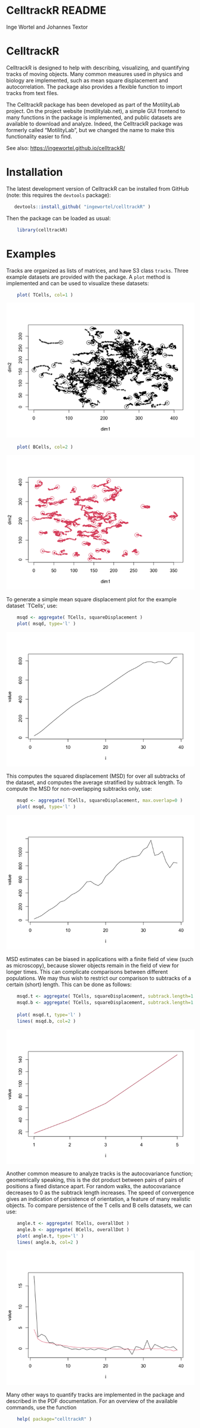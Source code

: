 CelltrackR README
================
Inge Wortel and Johannes Textor

<!-- README.md is generated from README.Rmd. Please edit that file -->

# CelltrackR

CelltrackR is designed to help with describing, visualizing, and
quantifying tracks of moving objects. Many common measures used in
physics and biology are implemented, such as mean square displacement
and autocorrelation. The package also provides a flexible function to
import tracks from text files.

The CelltrackR package has been developed as part of the MotilityLab
project. On the project website (motilitylab.net), a simple GUI frontend
to many functions in the package is implemented, and public datasets are
available to download and analyze. Indeed, the CelltrackR package was
formerly called “MotilityLab”, but we changed the name to make this
functionality easier to find.

See also: <https://ingewortel.github.io/celltrackR/>

# Installation

The latest development version of CelltrackR can be installed from
GitHub (note: this requires the `devtools` package):

``` r
   devtools::install_github( "ingewortel/celltrackR" )
```

Then the package can be loaded as usual:

``` r
    library(celltrackR)
```

# Examples

Tracks are organized as lists of matrices, and have S3 class `tracks`.
Three example datasets are provided with the package. A `plot` method is
implemented and can be used to visualize these datasets:

``` r
    plot( TCells, col=1 )
```

![](man/figures/README-unnamed-chunk-4-1.png)<!-- -->

``` r
    plot( BCells, col=2 )
```

![](man/figures/README-unnamed-chunk-4-2.png)<!-- -->

To generate a simple mean square displacement plot for the example
dataset \`TCells’, use:

``` r
    msqd <- aggregate( TCells, squareDisplacement )
    plot( msqd, type='l' )
```

![](man/figures/README-unnamed-chunk-5-1.png)<!-- -->

This computes the squared displacement (MSD) for over all subtracks of
the dataset, and computes the average stratified by subtrack length. To
compute the MSD for non-overlapping subtracks only, use:

``` r
    msqd <- aggregate( TCells, squareDisplacement, max.overlap=0 )
    plot( msqd, type='l' )
```

![](man/figures/README-unnamed-chunk-6-1.png)<!-- -->

MSD estimates can be biased in applications with a finite field of view
(such as microscopy), because slower objects remain in the field of view
for longer times. This can complicate comparisons between different
populations. We may thus wish to restrict our comparison to subtracks of
a certain (short) length. This can be done as follows:

``` r
    msqd.t <- aggregate( TCells, squareDisplacement, subtrack.length=1:5, max.overlap=0 )
    msqd.b <- aggregate( TCells, squareDisplacement, subtrack.length=1:5, max.overlap=0 )

    plot( msqd.t, type='l' )
    lines( msqd.b, col=2 )
```

![](man/figures/README-unnamed-chunk-7-1.png)<!-- -->

Another common measure to analyze tracks is the autocovariance function;
geometrically speaking, this is the dot product between pairs of pairs
of positions a fixed distance apart. For random walks, the
autocovariance decreases to 0 as the subtrack length increases. The
speed of convergence gives an indication of persistence of orientation,
a feature of many realistic objects. To compare persistence of the T
cells and B cells datasets, we can use:

``` r
    angle.t <- aggregate( TCells, overallDot )
    angle.b <- aggregate( BCells, overallDot )
    plot( angle.t, type='l' )
    lines( angle.b, col=2 )
```

![](man/figures/README-unnamed-chunk-8-1.png)<!-- -->

Many other ways to quantify tracks are implemented in the package and
described in the PDF documentation. For an overview of the available
commands, use the function

``` r
    help( package="celltrackR" )
```
